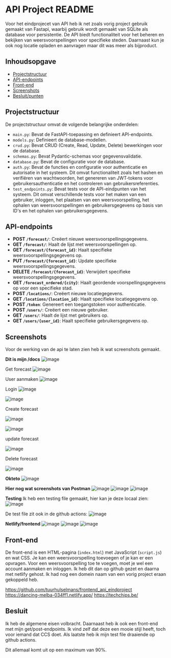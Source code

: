 # API Project README

Voor het eindprojecet van API heb ik net zoals vorig project gebruik gemaakt van Fastapi, waarbij gebruik wordt gemaakt van SQLite als database voor persistentie. De API biedt functionaliteit voor het beheren en bekijken van weersvoorspellingen voor specifieke steden. Daarnaast kun je ook nog locatie opladen en aanvragen maar dit was meer als bijproduct. 

## Inhoudsopgave

- [Projectstructuur](#projectstructuur)
- [API-endpoints](#api-endpoints)
- [Front-end](#front-end)
- [Screenshots](#screenshots)
- [Besluit/punten](#besluit)


## Projectstructuur

De projectstructuur omvat de volgende belangrijke onderdelen:

- `main.py`: Bevat de FastAPI-toepassing en definieert API-endpoints.
- `models.py`: Definieert de database-modellen.
- `crud.py`: Bevat CRUD (Create, Read, Update, Delete) bewerkingen voor de database.
- `schemas.py`: Bevat Pydantic-schemas voor gegevensvalidatie.
- `database.py`: Bevat de configuratie voor de database.
- `auth.py`: Bevat de functies en configuratie voor authenticatie en autorisatie in het systeem. Dit omvat functionaliteit zoals het hashen en verifiëren van wachtwoorden, het genereren van JWT-tokens voor gebruikersauthenticatie en het controleren van gebruikersreferenties.
- `test_endpoints.py`: Bevat tests voor de API-eindpunten van het systeem. Dit omvat verschillende tests voor het maken van een gebruiker, inloggen, het plaatsen van een weersvoorspelling, het ophalen van weersvoorspellingen en gebruikersgegevens op basis van ID's en het ophalen van gebruikersgegevens.


## API-endpoints

- **POST `/forecast/`**: Creëert nieuwe weersvoorspellingsgegevens.
- **GET `/forecast/`**: Haalt de lijst met weersvoorspellingen op.
- **GET `/forecast/{forecast_id}`**: Haalt specifieke weersvoorspellingsgegevens op.
- **PUT `/forecast/{forecast_id}`**: Update specifieke weersvoorspellingsgegevens.
- **DELETE `/forecast/{forecast_id}`**: Verwijdert specifieke weersvoorspellingsgegevens.
- **GET `/forecast_ordered/{city}`**: Haalt geordende voorspellingsgegevens op voor een specifieke stad.
- **POST `/locations/`**: Creëert nieuwe locatiegegevens.
- **GET `/locations/{location_id}`**: Haalt specifieke locatiegegevens op.
- **POST `/token`**: Genereert een toegangstoken voor authenticatie.
- **POST `/users/`**: Creëert een nieuwe gebruiker.
- **GET `/users/`**: Haalt de lijst met gebruikers op.
- **GET `/users/{user_id}`**: Haalt specifieke gebruikersgegevens op.


## Screenshots

Voor de werking van de api te laten zien heb ik wat screenshots gemaakt. 

**Dit is mijn /docs**
![image](https://github.com/tuurhulselmans/api_eindproject/assets/106010714/106f15c8-a4ec-4cf6-9e62-223c57b9ce65)

Get forecast
![image](https://github.com/tuurhulselmans/api_eindproject/assets/106010714/28f2aac5-5957-416e-8c8d-cf0ca40b0769)

User aanmaken
![image](https://github.com/tuurhulselmans/api_eindproject/assets/106010714/3eccf990-7407-40b4-9dc7-137494056d14)

Login
![image](https://github.com/tuurhulselmans/api_eindproject/assets/106010714/9f8c6f23-2c05-4837-a3e4-922a7adf1ae9)

![image](https://github.com/tuurhulselmans/api_eindproject/assets/106010714/77bf45ca-5a5e-4076-8acd-a4d2de331450)

Create forecast

![image](https://github.com/tuurhulselmans/api_eindproject/assets/106010714/0eb4a705-b873-4067-93bd-f336294aab20)

![image](https://github.com/tuurhulselmans/api_eindproject/assets/106010714/e5ca4f81-52c1-4a42-a193-127585540bd1)


update forecast

![image](https://github.com/tuurhulselmans/api_eindproject/assets/106010714/fb9087fc-009e-440b-92fb-89f33f641eb6)

Delete forecast

![image](https://github.com/tuurhulselmans/api_eindproject/assets/106010714/8fef79e0-e48b-4365-910a-5ebb06d6c0a8)


**Okteto**
![image](https://github.com/tuurhulselmans/api_eindproject/assets/106010714/c7e6ff64-9a8a-4aca-a66e-9eec142356b6)



**Hier nog wat screenshots van Postman**
![image](https://github.com/tuurhulselmans/api_eindproject/assets/106010714/f592bd2a-cce0-4cb7-beab-f7cb56ec8fb2)
![image](https://github.com/tuurhulselmans/api_eindproject/assets/106010714/7a632d88-1225-4834-b3b0-0353ad7124b1)
![image](https://github.com/tuurhulselmans/api_eindproject/assets/106010714/5f2f04cc-865a-4c0c-a8ef-c6ff989cf086)

**Testing**
Ik heb een testing file gemaakt, hier kan je deze locaal zien:
![image](https://github.com/tuurhulselmans/api_eindproject/assets/106010714/228af308-f31d-4c49-8bc0-f9f8cf7fb4cf)

De test file zit ook in de github actions:
![image](https://github.com/tuurhulselmans/api_eindproject/assets/106010714/e35ca491-1254-46bc-9fd8-fb23e245c5e1)


**Netlify/frontend**
![image](https://github.com/tuurhulselmans/api_eindproject/assets/106010714/889a24ae-f713-4d39-aae2-381112dce5d2)
![image](https://github.com/tuurhulselmans/api_eindproject/assets/106010714/b2f85e97-9112-49e8-8139-6146251d5906)
![image](https://github.com/tuurhulselmans/api_eindproject/assets/106010714/156580ad-c139-4a78-a30f-1e9207d58af7)



## Front-end

De front-end is een HTML-pagina (`index.html`) met JavaScript (`script.js`) en wat CSS. Je kan een weersvoorspelling toevoegen of je kan er een opvragen. Voor een weersvoorspelling toe te voegen, moet je wel een account aanmaken en inloggen. Ik heb dit dan op github gezet en daarna met netlify gehost. Ik had nog een domein naam van een vorig project eraan gekoppeld heb.

https://github.com/tuurhulselmans/frontend_api_eindproject
https://dancing-melba-034ff1.netlify.app/
https://techchips.be/

## Besluit

Ik heb de algemene eisen volbracht. Daarnaast heb ik ook een front-end met mijn get/post-endpoints. Ik vind zelf dat deze een mooie stijl heeft, toch voor iemand dat CCS doet. Als laatste heb ik mijn test file draaiende op github actions. 

Dit allemaal komt uit op een maximum van 90%. 

